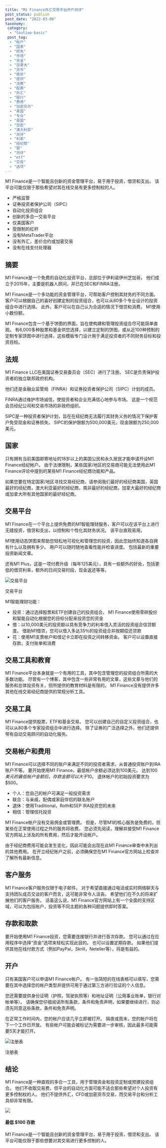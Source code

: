 ```yaml
---
title: "M1 Finance外汇交易平台开户测评"
post_status: publish
post_date: "2022-03-08"
taxonomy:
 category: 
  - "toutiao-basic"
 post_tag: 
  - "帐户"
  - "国家"
  - "损失"
  - "市场"
  - "资金"
  - "加拿大"
  - "货币"
  - "南非"
  - "提供"
  - "消费"
  - "股票"
  - "外汇"
  - "银行"
  - "费用"
  - "加密货币"
  - "美国"
  - "专业"
  - "英国"
  - "加密"
  - "澳大利亚"
  - "测评"
  - "利率"
  - "经纪商"
  - "银"
  - "测评"
  - "etf"
  - "交易"
  - "选项"
---
```


M1 Finance是一个智能且创新的资金管理平台，易于用于投资，借贷和支出。 该平台可能仅限于那些希望对其在线交易有更多控制权的人。
- 严格监管
- 证券投资者保护公司（SIPC）
- 自动化投资组合
- 创新的多合一交易平台
- 仅美国客户
- 受限制的杠杆
- 没有MetaTrader平台
- 没有外汇，差价合约或加密交易
- 没有在线支付处理器


## 摘要

M1 Finance是一个免费的自动化投资平台，总部位于伊利诺伊州芝加哥。 他们成立于2015年，主要是机器人顾问，并已在SEC和FINRA注册。

M1 Finance是一个多功能的资金管理平台，可帮助客户控制其财务的不同方面。 客户可以根据自己的喜好创建定制的投资组合，也可以从80多个专业设计的投资组合中进行选择。 此外，客户可以在自己认为合适的情况下借贷和消费。 M1使用小数份额。

M1 Finance包含一个基于饼图的界面，旨在使构建和管理投资组合尽可能简单直观。 有6,000多种股票和基金供您选择，以建立定制的饼图，或从近100种预制的定制专家饼图中进行选择，这些模板专门设计用于满足投资者的不同财务目标和投资目标。

## 法规

M1 Finance LLC在美国证券交易委员会（SEC）进行了注册。 SEC是负责保护投资者的独立联邦政府机构。

他们还是金融业监管局（FINRA）和证券投资者保护公司（SIPC）计划的成员。

FINRA通过维护市场诚信，使投资者和企业充满信心地参与市场。 这是一个规范会员经纪公司和交易市场的非政府组织。

SIPC是一种投资者保护计划，旨在在经纪商无法履行其财务义务的情况下保护客户免受现金和证券损失。 SIPC的保护限额为500,000美元，现金限额为250,000美元。

## 国家

只有拥有当前美国邮寄地址的18岁以上的美国公民和永久居民才能申请开设M1 Finance经纪帐户。 由于法律限制，某些国家/地区的交易商可能无法使用此M1 Finance评论中提到的某些M1 Finance经纪商功能和产品。

如果您要在特定国家/地区寻找交易经纪商，请参阅我们最好的经纪商美国，英国最好的经纪商，澳大利亚最好的经纪商，南非最好的经纪商，加拿大最好的经纪商或加拿大所有其他国家的最好经纪商。

## 交易平台

M1 Finance在一个平台上提供免费的M1智能理财服务，客户可以在该平台上进行无缝投资，借贷和支出，以控制和个性化其财务状况。 该平台直观易用。

M1使用动态饼图来帮助您轻松地可视化和管理您的投资，因此您始终知道各自拥有什么以及拥有多少。 用户可以随时随地查看性能并检查进度。 包括最新的重要投资新闻文章。

还有M1 Plus，这是一项付费升级（每年125美元），具有一些额外的好处，包括更低的借贷利率，额外的日间交易时段，现金返还等等。

![交易平台](https://cdn.fendou.la/funstoutiao/2020/10/M1-Finance-Trading-Platforms-480x1024.png "交易平台")

交易平台

M1智能理财功能：
- 投资：通过选择股票和ETF创建自己的投资组合。 M1 Finance使用零碎股份和智能自动化根据您的目标分配来投资您的资金
- 借：以10,000美元的投资额以具有竞争力的利率借入灵活的投资组合信贷额度。 借助M1借贷，您可以借入多达35％的投资组合并按期偿还贷款
- 花：使用M1支票帐户和借记卡立即在投资之间转移资金。 客户可以设置直接存款，支付账单和消费

## 交易工具和教育

M1 Finance平台本身就是一个有用的工具，其中包含管理您的投资组合所需的大多数功能。 尽管有一个博客，其中包含一些非常有用的文章，这些文章与他们的服务和总体投资有关，但所提供的教育材料是有限的。 M1 Finance没有提供许多其他在线交易经纪商提供的常规分析工具。

## 交易工具

M1 Finance提供股票，ETF和基金交易。 您可以创建自己的自定义投资组合，也可以从80多个专家投资组合中进行选择。 除了证券的广泛选择之外，他们还提供带有自动交易顾问的自动化服务。

## 交易帐户和费用

M1 Finance可以选择不同的账户来满足不同的投资者需求，从普通投资账户到IRA账户不等。 要开始使用M1 Finance，最低帐户余额必须达到100美元。 达到$100美元的最低帐户金额后，存款金额可以大于$10。 退休帐户的初始投资要求为$500。
- 个人：您自己的帐户可满足一般投资需求
- 联合：与亲戚，配偶或家庭伴侣的联名账户
- 退休：使用Traditional，Roth和SEP IRA投资您的未来
- 相信：管理信托投资

M1 Finance帐户没有交易佣金或管理费。 但是，尽管M1的核心服务是免费的，但某些在正常使用过程之外的服务将收费。 您必须先阅读，理解并接受M1 Finance官方网站上涉及的所有费用，然后才能开设帐户。

由于经纪商费用可能会发生变化，因此可能会出现在此M1 Finance审查中未列出的其他费用。 在开立经纪账户之前，必须确保您在M1 Finance官方网站上检查并了解所有最新信息。

## 客户服务

M1 Finance客户服务仅限于电子邮件。 对于希望直接通过电话或实时网络聊天与支持团队成员交谈的客户而言，这可能非常令人沮丧。 希望他们在不久的将来扩展他们的客户服务。 话虽这么说，M1 Finance官方网站上有一个全面的支持区域，可以为包括账户，投资等不同主题的各种问题提供即时答案。

## 存款和取款

要开始使用M1 Finance投资，您需要连接银行并进行首次存款。 您可以通过在应用程序中选择“资金”选项来轻松实现此目的。 也可以设置定期存款。 如果他们提供其他在线付款方式（例如PayPal，Skrill，Neteller等），将是有益的。

## 开户

只有美国客户可以申请M1 Finance帐户。 有一张简短的在线表格可以填写，您需要在其中选择您的帐户类型并提供可用于通过第三方进行验证的个人信息。

您还需要提供身份证明（护照，驾驶执照等）和地址证明（公用事业账单，银行对帐单等）。 请确保您仔细阅读所有条款，条件和免责声明，如果要继续进行，则必须先同意这些条款，条件和免责声明。

在正常工作时间内，您的帐户应该几乎立即被打开。 隔夜或周末，您的帐户将在下一个工作日开放。 有些帐户可能会被标记为需要进一步审核，因此最多可能需要5天才能打开。

![注册表](https://cdn.fendou.la/funstoutiao/2020/10/M1-Finance-Registration-Form.png "注册表")

注册表

## 结论

M1 Finance是一种直观的多合一工具，用于管理资金和投资定制或预建投资组合。 他们不收取交易费，但平台的自动化方面可能不适合那些希望对个人投资有更多控制权的人。 他们不提供外汇，CFD或加密货币交易，而交易平台和分析工具却非常有限。

![](https://cdn.fendou.la/funstoutiao/2020/10/M1-Finance-Logo.png)

#### 最低 $100 存款

M1 Finance是一个智能且创新的资金管理平台，易于用于投资，借贷和支出。 该平台可能仅限于那些想要对其交易进行更多控制的人。
